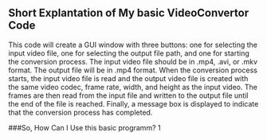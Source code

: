 <h2>Short Explantation of My basic VideoConvertor Code</h2>
  
This code will create a GUI window with three buttons: one for selecting the input video file, 
one for selecting the output file path, and one for starting the conversion process.
The input video file should be in .mp4, .avi, or .mkv format. The output file will be in .mp4 format.
When the conversion process starts, the input video file is read and the output video file is created with
the same video codec, frame rate, width, and height as the input video. The frames are then read from the input
file and written to the output file until the end of the file is reached.
Finally, a message box is displayed
to indicate that the conversion process has completed.


###So, How Can I Use this basic programm?
1

